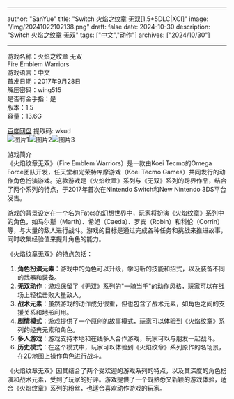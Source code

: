 
---
author: "SanYue"
title: "Switch 火焰之纹章 无双[1.5+5DLC|XCI]"
image: "/img/20241022102138.png"
draft: false
date: 2024-10-30
description: "Switch 火焰之纹章 无双"
tags: ["中文","动作"]
archives: ["2024/10/30"]

---

游戏名称：火焰之纹章 无双   
Fire Emblem Warriors    
游戏语言：中文  
首发日期：2017年9月28日  
解压密码：wing515  
是否有金手指：是  
版本：1.5   
容量：13.6G

[百度网盘](https://pan.baidu.com/s/1vOy_5eNDOh3Uldwb0DAfuA) 提取码: wkud  
![图片1](/img/02042021.jpg)![图片2](/img/fire2.jpg)![图片3](/img/dbriktw.jpg)  

游戏简介  
《火焰纹章无双》（Fire Emblem Warriors）是一款由Koei Tecmo的Omega Force团队开发，任天堂和光荣特库摩游戏（Koei Tecmo Games）共同发行的动作角色扮演游戏。这款游戏是《火焰纹章》系列与《无双》系列的跨界作品，结合了两个系列的特点，于2017年首次在Nintendo Switch和New Nintendo 3DS平台发售。

游戏的背景设定在一个名为Fates的幻想世界中，玩家将扮演《火焰纹章》系列中的角色，如马尔斯（Marth）、希妲（Caeda）、罗宾（Robin）和科伦（Corrin）等，与大量的敌人进行战斗。游戏的目标是通过完成各种任务和挑战来推进故事，同时收集经验值来提升角色的能力。

《火焰纹章无双》的特点包括：
1. **角色扮演元素**：游戏中的角色可以升级，学习新的技能和招式，以及装备不同的武器和装备。
2. **无双动作**：游戏保留了《无双》系列的"一骑当千"的动作风格，玩家可以在战场上轻松击败大量敌人。
3. **战术元素**：虽然游戏的动作成分很重，但也包含了战术元素，如角色之间的支援关系和地形利用。
4. **剧情模式**：游戏提供了一个原创的故事模式，玩家可以体验到《火焰纹章》系列的经典元素和角色。
5. **多人游戏**：游戏支持本地和在线多人合作游戏，玩家可以与朋友一起战斗。
6. **历史模式**：在这个模式中，玩家可以体验到《火焰纹章》系列原作的名场景，在2D地图上操作角色进行战斗。

《火焰纹章无双》因其结合了两个受欢迎的游戏系列的特点，以及其深度的角色扮演和战术元素，受到了玩家的好评。游戏提供了一个既熟悉又新颖的游戏体验，适合《火焰纹章》系列的粉丝，也适合喜欢动作游戏的玩家。
